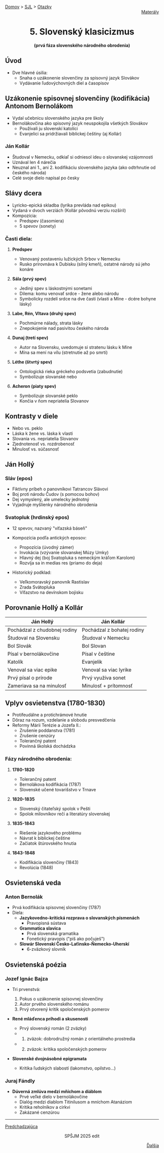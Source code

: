 <div align="center">
    <div align="left">
        <a href="/README.md">Domov</a>
        >
        <a href="../SLOVENCINA.md">SJL</a>
        >
        <a href="../ustne-otazky.md">Otazky</a>
    </div>
    <div align="right">
        <a href="https://drive.google.com/drive/folders/1hWhZNvgWC-8cb7jK5zRorX9WfCzyq_WF?usp=sharing">Materály</a>
    </div>

# 5. Slovenský klasicizmus 
**(prvá fáza slovenského národného obrodenia)**
</div>

## Úvod
- Dve hlavné úsilia:
  - Snaha o uzákonenie slovenčiny za spisovný jazyk Slovákov
  - Vydávanie ľudovýchovných diel a časopisov

## Uzákonenie spisovnej slovenčiny (kodifikácia) Antonom Bernolákom
- Vydal učebnicu slovenského jazyka pre školy
- Bernolákovčina ako spisovný jazyk neuspokojila všetkých Slovákov
  - Používali ju slovenskí katolíci
  - Evanjelici sa pridržiavali biblickej češtiny (aj Kollár)

### Ján Kollár
- Študoval v Nemecku, odkiaľ si odniesol ideu o slovanskej vzájomnosti
- Uznával len 4 nárečia
- Neuznal ani 1., ani 2. kodifikáciu slovenského jazyka (ako odtrhnutie od českého národa)
- Celé svoje dielo napísal po česky

## Slávy dcera
- Lyricko-epická skladba (lyrika prevláda nad epikou)
- Vydaná v dvoch verziách (Kollár pôvodnú verziu rozšíril)
- Kompozícia:
  - Predspev (časomiera)
  - 5 spevov (sonety)

### Časti diela:
1. **Predspev**  
   - Venovaný postaveniu lužických Srbov v Nemecku
   - Rusko prirovnáva k Dubisku (silný kmeň), ostatné národy sú jeho konáre

2. **Sála (prvý spev)**  
   - Jediný spev s láskostnými sonetami
   - Dilema: komu venovať srdce - žene alebo národu
   - Symbolicky rozdelí srdce na dve časti (vlasti a Míne - dcére bohyne lásky)

3. **Labe, Rén, Vltava (druhý spev)**  
   - Pochmúrne nálady, strata lásky
   - Znepokojenie nad pasivitou českého národa

4. **Dunaj (tretí spev)**  
   - Autor na Slovensku, uvedomuje si stratenu lásku k Míne
   - Mína sa mení na vílu (stretnutie až po smrti)

5. **Léthe (štvrtý spev)**  
   - Ontologická rieka gréckeho podsvetia (zabudnutie)
   - Symbolizuje slovanské nebo

6. **Acheron (piaty spev)**  
   - Symbolizuje slovanské peklo
   - Končia v ňom nepriatelia Slovanov

## Kontrasty v diele
- Nebo vs. peklo
- Láska k žene vs. láska k vlasti
- Slovania vs. nepriatelia Slovanov
- Zjednotenosť vs. rozdrobenosť
- Minulosť vs. súčasnosť

## Ján Hollý
### Sláv (epos)
- Fiktívny príbeh o panovníkovi Tatrancov Slávovi
- Boj proti národu Čudov (s pomocou bohov)
- Dej vymyslený, ale umelecky jednotný
- Vyjadruje myšlienky národného obrodenia

### Svatopluk (hrdinský epos)
- 12 spevov, nazvaný "víťazská báseň"
- Kompozícia podľa antických eposov:
  - Propozícia (úvodný zámer)
  - Invokácia (vzývanie slovanskej Múzy Umky)
  - Hlavný dej (boj Svatopluka s nemeckým kráľom Karolom)
  - Rozvíja sa in medias res (priamo do deja)

- Historický podklad:
  - Veľkomoravský panovník Rastislav
  - Zrada Svätopluka
  - Víťazstvo na devínskom bojisku

## Porovnanie Hollý a Kollár

| Ján Hollý            | Ján Kollár            |
|----------------------|-----------------------|
| Pochádzal z chudobnej rodiny | Pochádzal z bohatej rodiny |
| Študoval na Slovensku | Študoval v Nemecku |
| Bol Slovák | Bol Slovan |
| Písal v bernolákovčine | Písal v češtine |
| Katolík | Evanjelik |
| Venoval sa viac epike | Venoval sa viac lyrike |
| Prvý písal o prírode | Prvý využíva sonet |
| Zameriava sa na minulosť | Minulosť + prítomnosť |

## Vplyv osvietenstva (1780-1830)
- Protifeudálne a protichrámové hnutie
- Dôraz na rozum, vzdelanie a slobodu presvedčenia
- Reformy Márii Terézie a Jozefa II.:
  - Zrušenie poddanstva (1781)
  - Zrušenie cenzúry
  - Tolerančný patent
  - Povinná školská dochádzka

### Fázy národného obrodenia:
1. **1780-1820**  
   - Tolerančný patent  
   - Bernolákova kodifikácia (1787)  
   - Slovenské učené tovarišstvo v Trnave

2. **1820-1835**  
   - Slovenský čitateľský spolok v Pešti  
   - Spolok milovníkov reči a literatúry slovenskej

3. **1835-1843**  
   - Riešenie jazykového problému  
   - Návrat k biblickej češtine  
   - Začiatok štúrovského hnutia

4. **1843-1848**  
   - Kodifikácia slovenčiny (1843)  
   - Revolúcia (1848)

## Osvietenská veda
### Anton Bernolák
- Prvá kodifikácia spisovnej slovenčiny (1787)
- Diela:
  - **Jazykovedno-kritická rozprava o slovanských písmenách**  
    - Pravopisná sústava
  - **Grammatica slavica**  
    - Prvá slovenská gramatika
    - Fonetický pravopis ("píš ako počuješ")
  - **Slowár Slovenskí Česko-Laťinsko-Ňemecko-Uherskí**  
    - 6-zväzkový slovník

## Osvietenská poézia
### Jozef Ignác Bajza
- Tri prvenstvá:
  1. Pokus o uzákonenie spisovnej slovenčiny
  2. Autor prvého slovenského románu
  3. Prvý otvorený kritik spoločenských pomerov

- **René mláďenca príhodi a skusenosti**  
  - Prvý slovenský román (2 zväzky)
  - 1. zväzok: dobrodružný román z orientálneho prostredia
  - 2. zväzok: kritika spoločenských pomerov

- **Slovenské dvojnásobné epigramata**  
  - Kritika ľudských slabostí (lakomstvo, opilstvo...)

### Juraj Fándly
- **Dúverná zmlúva medzi mňíchom a diáblom**  
  - Prvé veľké dielo v bernolákovčine
  - Dialóg medzi diablom Titinilusom a mníchom Atanáziom
  - Kritika reholníkov a cirkvi
  - Zakázané cenzúrou
---
<div align="left">

[Predchadzajúca](04.md)
</div>
<div align="center">
SPŠJM 2025 edit
</div>
<div align="right">

[Ďalšia](06.md)
</div>